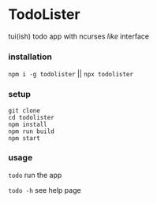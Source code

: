# TodoLister

tui(ish) todo app with ncurses *like* interface

### installation

`npm i -g todolister` || `npx todolister`

### setup

```
git clone
cd todolister
npm install
npm run build
npm start
```

### usage

`todo` run the app

`todo -h` see help page
